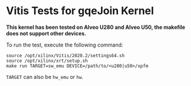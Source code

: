 # Vitis Tests for gqeJoin Kernel

**This kernel has been tested on Alveo U280 and Alveo U50, the makefile does not support other devices.**

To run the test, execute the following command:

```
source /opt/xilinx/Vitis/2020.2/settings64.sh
source /opt/xilinx/xrt/setup.sh
make run TARGET=sw_emu DEVICE=/path/to/<u280|u50>/xpfm
```

`TARGET` can also be `hw_emu` or `hw`.
